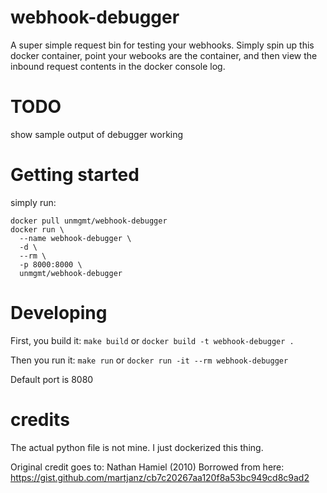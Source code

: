 # webhook-debugger
A super simple request bin for testing your webhooks. Simply spin up this
docker container, point your webooks are the container, and then
view the inbound request contents in the docker console log.

# TODO
show sample output of debugger working


# Getting started
simply run:
```
docker pull unmgmt/webhook-debugger
docker run \
  --name webhook-debugger \
  -d \
  --rm \
  -p 8000:8000 \
  unmgmt/webhook-debugger
```
# Developing
First, you build it:
`make build` or `docker build -t webhook-debugger .`

Then you run it:
`make run` or `docker run -it --rm webhook-debugger`

Default port is 8080

# credits
The actual python file is not mine. I just dockerized this thing.

Original credit goes to: Nathan Hamiel (2010)
Borrowed from here: https://gist.github.com/martjanz/cb7c20267aa120f8a53bc949cd8c9ad2


